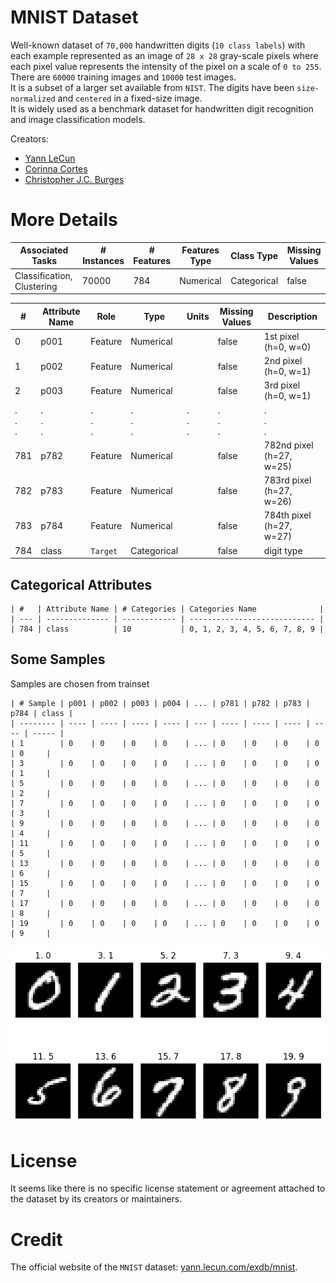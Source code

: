 # MNIST Dataset
Well-known dataset of `70,000` handwritten digits (`10 class labels`) with each example represented as an image of `28 x 28` gray-scale pixels where each pixel value represents the intensity of the pixel on a scale of `0 to 255`.  
There are `60000` training images and `10000` test images.  
It is a subset of a larger set available from `NIST`. The digits have been `size-normalized` and `centered` in a fixed-size image.  
It is widely used as a benchmark dataset for handwritten digit recognition and image classification models.

Creators:
  - [Yann LeCun](http://yann.lecun.com)
  - [Corinna Cortes](https://research.google/people/author121)
  - [Christopher J.C. Burges](https://chrisburges.net)

# More Details
| Associated Tasks           | # Instances | # Features | Features Type | Class Type  | Missing Values |
| -------------------------- | ----------- | ---------- | ------------- | ----------- | -------------- |
| Classification, Clustering | 70000       | 784        | Numerical     | Categorical | false          |

| #           | Attribute Name | Role        | Type        | Units       | Missing Values | Description              |
| ----------- | -------------- | ----------- | ----------- | ----------- | -------------- | ------------------------ |
| 0           | p001           | Feature     | Numerical   |             | false          | 1st pixel (h=0, w=0)     |
| 1           | p002           | Feature     | Numerical   |             | false          | 2nd pixel (h=0, w=1)     |
| 2           | p003           | Feature     | Numerical   |             | false          | 3rd pixel (h=0, w=1)     |
| .<br>.<br>. | .<br>.<br>.    | .<br>.<br>. | .<br>.<br>. | .<br>.<br>. | .<br>.<br>.    | .<br>.<br>.              |
| 781         | p782           | Feature     | Numerical   |             | false          | 782nd pixel (h=27, w=25) |
| 782         | p783           | Feature     | Numerical   |             | false          | 783rd pixel (h=27, w=26) |
| 783         | p784           | Feature     | Numerical   |             | false          | 784th pixel (h=27, w=27) |
| 784         | class          | `Target`    | Categorical |             | false          | digit type               |

## Categorical Attributes
```
| #   | Attribute Name | # Categories | Categories Name              |
| --- | -------------- | ------------ | ---------------------------- |
| 784 | class          | 10           | 0, 1, 2, 3, 4, 5, 6, 7, 8, 9 |
```

## Some Samples
Samples are chosen from trainset
```
| # Sample | p001 | p002 | p003 | p004 | ... | p781 | p782 | p783 | p784 | class |
| -------- | ---- | ---- | ---- | ---- | --- | ---- | ---- | ---- | ---- | ----- |
| 1        | 0    | 0    | 0    | 0    | ... | 0    | 0    | 0    | 0    | 0     |
| 3        | 0    | 0    | 0    | 0    | ... | 0    | 0    | 0    | 0    | 1     |
| 5        | 0    | 0    | 0    | 0    | ... | 0    | 0    | 0    | 0    | 2     |
| 7        | 0    | 0    | 0    | 0    | ... | 0    | 0    | 0    | 0    | 3     |
| 9        | 0    | 0    | 0    | 0    | ... | 0    | 0    | 0    | 0    | 4     |
| 11       | 0    | 0    | 0    | 0    | ... | 0    | 0    | 0    | 0    | 5     |
| 13       | 0    | 0    | 0    | 0    | ... | 0    | 0    | 0    | 0    | 6     |
| 15       | 0    | 0    | 0    | 0    | ... | 0    | 0    | 0    | 0    | 7     |
| 17       | 0    | 0    | 0    | 0    | ... | 0    | 0    | 0    | 0    | 8     |
| 19       | 0    | 0    | 0    | 0    | ... | 0    | 0    | 0    | 0    | 9     |
```
<div align='center'><img src="./Demo/demo.png" alt="Demo"></div>

# License
It seems like there is no specific license statement or agreement attached to the dataset by its creators or maintainers.

# Credit
The official website of the `MNIST` dataset: [yann.lecun.com/exdb/mnist](http://yann.lecun.com/exdb/mnist).